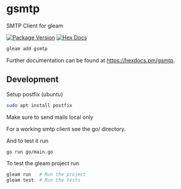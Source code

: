 # gsmtp

SMTP Client for gleam

[![Package Version](https://img.shields.io/hexpm/v/gsmtp)](https://hex.pm/packages/gsmtp)
[![Hex Docs](https://img.shields.io/badge/hex-docs-ffaff3)](https://hexdocs.pm/gsmtp/)

```sh
gleam add gsmtp
```

Further documentation can be found at <https://hexdocs.pm/gsmtp>.

## Development

Setup postfix (ubuntu)

```sh
sudo apt install postfix
```

Make sure to send mails local only

For a working smtp client see the go/ directory.

And to test it run

```sh
go run go/main.go
```

To test the gleam project run

```sh
gleam run   # Run the project
gleam test  # Run the tests
```
